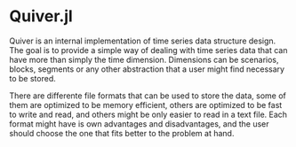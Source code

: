 # Quiver.jl

Quiver is an internal implementation of time series data structure design. 
The goal is to provide a simple way of dealing with time series data that 
can have more than simply the time dimension. Dimensions can be scenarios, 
blocks, segments or any other abstraction that a user might find necessary to be stored.

There are differente file formats that can be used to store the data, some of them are 
optimized to be memory efficient, others are optimized to be fast to write and read, and others
might be only easier to read in a text file. Each format might have is own advantages and
disadvantages, and the user should choose the one that fits better to the problem at hand.